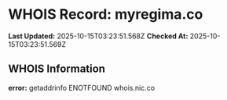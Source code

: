 # WHOIS Record: myregima.co

**Last Updated:** 2025-10-15T03:23:51.568Z
**Checked At:** 2025-10-15T03:23:51.569Z

## WHOIS Information

**error:** getaddrinfo ENOTFOUND whois.nic.co

